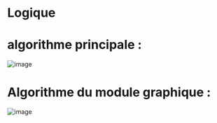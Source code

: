 # Logique

# algorithme principale :

![image](https://user-images.githubusercontent.com/72203692/98155179-1dfebb00-1ed6-11eb-96ab-c6a4773c36cf.png)

# Algorithme du module graphique :

![image](https://user-images.githubusercontent.com/72203692/98159861-95841880-1edd-11eb-805e-d7ae3c623b09.png)
